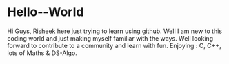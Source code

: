 # Hello--World
Hi Guys, 
Risheek here just trying to learn using github. Well I am new to this coding world and just making myself familiar with the ways.
Well looking forward to contribute to a community and learn with fun. 
Enjoying : C, C++, lots of Maths &  DS-Algo.
